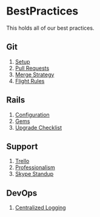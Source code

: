 BestPractices
=============

This holds all of our best practices.

## Git

1. [Setup](git/setup.md)
1. [Pull Requests](git/pull-requests.md)
1. [Merge Strategy](git/merge-strategy.md)
1. [Flight Rules](https://github.com/k88hudson/git-flight-rules)

## Rails

1. [Configuration](rails/configuration.md)
2. [Gems](rails/gems.md)
3. [Upgrade Checklist](rails/upgrade-checklist.md)

## Support

1. [Trello](support/using_trello_for_support.md)
1. [Professionalism](support/professionalism.md)
1. [Skype Standup](support/skype_standup.md)

## DevOps

1. [Centralized Logging](devops/centralized_logging.md)
